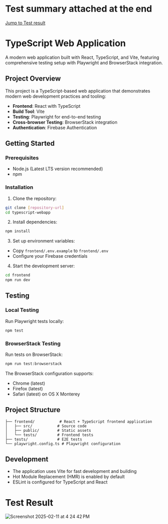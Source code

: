 # Test summary attached at the end
[Jump to Test result](#test-result)



# TypeScript Web Application

A modern web application built with React, TypeScript, and Vite, featuring comprehensive testing setup with Playwright and BrowserStack integration.

## Project Overview

This project is a TypeScript-based web application that demonstrates modern web development practices and tooling:

- **Frontend**: React with TypeScript
- **Build Tool**: Vite
- **Testing**: Playwright for end-to-end testing
- **Cross-browser Testing**: BrowserStack integration
- **Authentication**: Firebase Authentication

## Getting Started

### Prerequisites

- Node.js (Latest LTS version recommended)
- npm

### Installation

1. Clone the repository:
```bash
git clone [repository-url]
cd typescript-webapp
```

2. Install dependencies:
```bash
npm install
```

3. Set up environment variables:
- Copy `frontend/.env.example` to `frontend/.env`
- Configure your Firebase credentials

4. Start the development server:
```bash
cd frontend
npm run dev
```

## Testing

### Local Testing

Run Playwright tests locally:
```bash
npm test
```

### BrowserStack Testing

Run tests on BrowserStack:
```bash
npm run test:browserstack
```

The BrowserStack configuration supports:
- Chrome (latest)
- Firefox (latest)
- Safari (latest) on OS X Monterey

## Project Structure

```
├── frontend/           # React + TypeScript frontend application
│   ├── src/           # Source code
│   ├── public/        # Static assets
│   └── tests/         # Frontend tests
├── tests/             # E2E tests
└── playwright.config.ts # Playwright configuration
```

## Development

- The application uses Vite for fast development and building
- Hot Module Replacement (HMR) is enabled by default
- ESLint is configured for TypeScript and React


# Test Result


![Screenshot 2025-02-11 at 4 24 42 PM](https://github.com/user-attachments/assets/2e0b8b97-6989-4678-a8da-fc0a8ed8c376)

